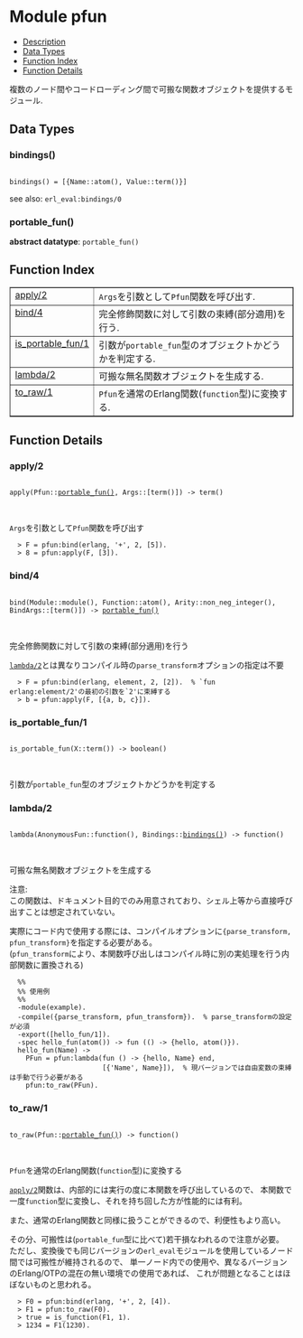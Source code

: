 

# Module pfun #
* [Description](#description)
* [Data Types](#types)
* [Function Index](#index)
* [Function Details](#functions)


複数のノード間やコードローディング間で可搬な関数オブジェクトを提供するモジュール.


<a name="types"></a>

## Data Types ##




### <a name="type-bindings">bindings()</a> ###



<pre><code>
bindings() = [{Name::atom(), Value::term()}]
</code></pre>



 see also: `erl_eval:bindings/0`



### <a name="type-portable_fun">portable_fun()</a> ###


__abstract datatype__: `portable_fun()`

<a name="index"></a>

## Function Index ##


<table width="100%" border="1" cellspacing="0" cellpadding="2" summary="function index"><tr><td valign="top"><a href="#apply-2">apply/2</a></td><td><code>Args</code>を引数として<code>Pfun</code>関数を呼び出す.</td></tr><tr><td valign="top"><a href="#bind-4">bind/4</a></td><td>完全修飾関数に対して引数の束縛(部分適用)を行う.</td></tr><tr><td valign="top"><a href="#is_portable_fun-1">is_portable_fun/1</a></td><td>引数が<code>portable_fun</code>型のオブジェクトかどうかを判定する.</td></tr><tr><td valign="top"><a href="#lambda-2">lambda/2</a></td><td>可搬な無名関数オブジェクトを生成する.</td></tr><tr><td valign="top"><a href="#to_raw-1">to_raw/1</a></td><td><code>Pfun</code>を通常のErlang関数(<code>function</code>型)に変換する.</td></tr></table>


<a name="functions"></a>

## Function Details ##

<a name="apply-2"></a>

### apply/2 ###


<pre><code>
apply(Pfun::<a href="#type-portable_fun">portable_fun()</a>, Args::[term()]) -&gt; term()
</code></pre>
<br />


`Args`を引数として`Pfun`関数を呼び出す



```
  > F = pfun:bind(erlang, '+', 2, [5]).
  > 8 = pfun:apply(F, [3]).
```

<a name="bind-4"></a>

### bind/4 ###


<pre><code>
bind(Module::module(), Function::atom(), Arity::non_neg_integer(), BindArgs::[term()]) -&gt; <a href="#type-portable_fun">portable_fun()</a>
</code></pre>
<br />


完全修飾関数に対して引数の束縛(部分適用)を行う



[`lambda/2`](#lambda-2)とは異なりコンパイル時の`parse_transform`オプションの指定は不要



```
  > F = pfun:bind(erlang, element, 2, [2]).  % `fun erlang:element/2'の最初の引数を`2'に束縛する
  > b = pfun:apply(F, [{a, b, c}]).
```

<a name="is_portable_fun-1"></a>

### is_portable_fun/1 ###


<pre><code>
is_portable_fun(X::term()) -&gt; boolean()
</code></pre>
<br />

引数が`portable_fun`型のオブジェクトかどうかを判定する
<a name="lambda-2"></a>

### lambda/2 ###


<pre><code>
lambda(AnonymousFun::function(), Bindings::<a href="#type-bindings">bindings()</a>) -&gt; function()
</code></pre>
<br />


可搬な無名関数オブジェクトを生成する



注意: <br />
この関数は、ドキュメント目的でのみ用意されており、シェル上等から直接呼び出すことは想定されていない。



実際にコード内で使用する際には、コンパイルオプションに`{parse_transform, pfun_transform}`を指定する必要がある。 <br />
(`pfun_transform`により、本関数呼び出しはコンパイル時に別の実処理を行う内部関数に置換される)



```
  %%
  %% 使用例
  %%
  -module(example).
  -compile({parse_transform, pfun_transform}).  % parse_transformの設定が必須
  -export([hello_fun/1]).
  -spec hello_fun(atom()) -> fun (() -> {hello, atom()}).
  hello_fun(Name) ->
    PFun = pfun:lambda(fun () -> {hello, Name} end,
                       [{'Name', Name}]),  % 現バージョンでは自由変数の束縛は手動で行う必要がある
    pfun:to_raw(PFun).
```

<a name="to_raw-1"></a>

### to_raw/1 ###


<pre><code>
to_raw(Pfun::<a href="#type-portable_fun">portable_fun()</a>) -&gt; function()
</code></pre>
<br />


`Pfun`を通常のErlang関数(`function`型)に変換する



[`apply/2`](#apply-2)関数は、内部的には実行の度に本関数を呼び出しているので、
本関数で一度`function`型に変換し、それを持ち回した方が性能的には有利。



また、通常のErlang関数と同様に扱うことができるので、利便性もより高い。



その分、可搬性は(`portable_fun`型に比べて)若干損なわれるので注意が必要。<br />
ただし、変換後でも同じバージョンの`erl_eval`モジュールを使用しているノード間では可搬性が維持されるので、
単一ノード内での使用や、異なるバージョンのErlang/OTPの混在の無い環境での使用であれば、
これが問題となることはほぼないものと思われる。



```
  > F0 = pfun:bind(erlang, '+', 2, [4]).
  > F1 = pfun:to_raw(F0).
  > true = is_function(F1, 1).
  > 1234 = F1(1230).
```

